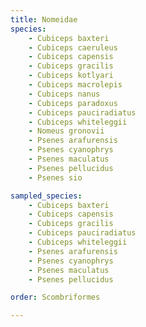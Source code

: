 ```yaml
---
title: Nomeidae
species:
    - Cubiceps baxteri
    - Cubiceps caeruleus
    - Cubiceps capensis
    - Cubiceps gracilis
    - Cubiceps kotlyari
    - Cubiceps macrolepis
    - Cubiceps nanus
    - Cubiceps paradoxus
    - Cubiceps pauciradiatus
    - Cubiceps whiteleggii
    - Nomeus gronovii
    - Psenes arafurensis
    - Psenes cyanophrys
    - Psenes maculatus
    - Psenes pellucidus
    - Psenes sio

sampled_species:
    - Cubiceps baxteri
    - Cubiceps capensis
    - Cubiceps gracilis
    - Cubiceps pauciradiatus
    - Cubiceps whiteleggii
    - Psenes arafurensis
    - Psenes cyanophrys
    - Psenes maculatus
    - Psenes pellucidus

order: Scombriformes

---
```

